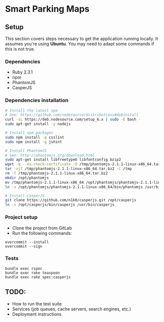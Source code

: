# Smart Parking Maps

## Setup

This section covers steps necessary to get the application running locally.
It assumes you're using **Ubuntu**. You may need to adapt some commands if this
is not true.

### Dependencies

- Ruby 2.3.1
- npm
- PhantomJS
- CasperJS

### Dependencies installation

```bash
# Install the latest npm
# See: https://github.com/nodesource/distributions#debinstall
curl -sL https://deb.nodesource.com/setup_6.x | sudo -E bash -
sudo apt-get install -y nodejs

# Install npm packages
sudo npm install -g csslint
sudo npm install -g jshint

# Install PhantomJS
# See: http://phantomjs.org/download.html
sudo apt-get install libfreetype6 libfontconfig bzip2
wget -q --no-check-certificate -O /tmp/phantomjs-2.1.1-linux-x86_64.tar.bz2 https://bitbucket.org/ariya/phantomjs/downloads/phantomjs-2.1.1-linux-x86_64.tar.bz2
tar -xjf /tmp/phantomjs-2.1.1-linux-x86_64.tar.bz2 -C /tmp
rm -f /tmp/phantomjs-2.1.1-linux-x86_64.tar.bz2
mkdir /opt/phantomjs
mv /tmp/phantomjs-2.1.1-linux-x86_64 /opt/phantomjs/phantomjs-2.1.1-linux-x86_64
ln -s /opt/phantomjs/phantomjs-2.1.1-linux-x86_64/bin/phantomjs /usr/bin/phantomjs

# Install CasperJS
git clone https://github.com/n1k0/casperjs.git /opt/casperjs
ln -s /opt/casperjs/bin/casperjs /usr/bin/casperjs
```

### Project setup

- Clone the project from GitLab
- Run the following commands:

```
overcommit --install
overcommit --sign
```

### Tests

```
bundle exec rspec
bundle exec rake teaspoon
bundle exec rake spec:casperjs
```

## TODO:

* How to run the test suite
* Services (job queues, cache servers, search engines, etc.)
* Deployment instructions
